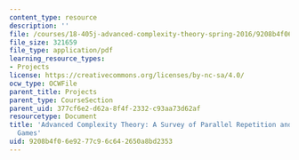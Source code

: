 ```yaml
---
content_type: resource
description: ''
file: /courses/18-405j-advanced-complexity-theory-spring-2016/9208b4f06e9277c96c642650a8bd2353_MIT18_405JS16_ParallelRepetiton.pdf
file_size: 321659
file_type: application/pdf
learning_resource_types:
- Projects
license: https://creativecommons.org/licenses/by-nc-sa/4.0/
ocw_type: OCWFile
parent_title: Projects
parent_type: CourseSection
parent_uid: 377cf6e2-d62a-8f4f-2332-c93aa73d62af
resourcetype: Document
title: 'Advanced Complexity Theory: A Survey of Parallel Repetition and Projection
  Games'
uid: 9208b4f0-6e92-77c9-6c64-2650a8bd2353
---
```

